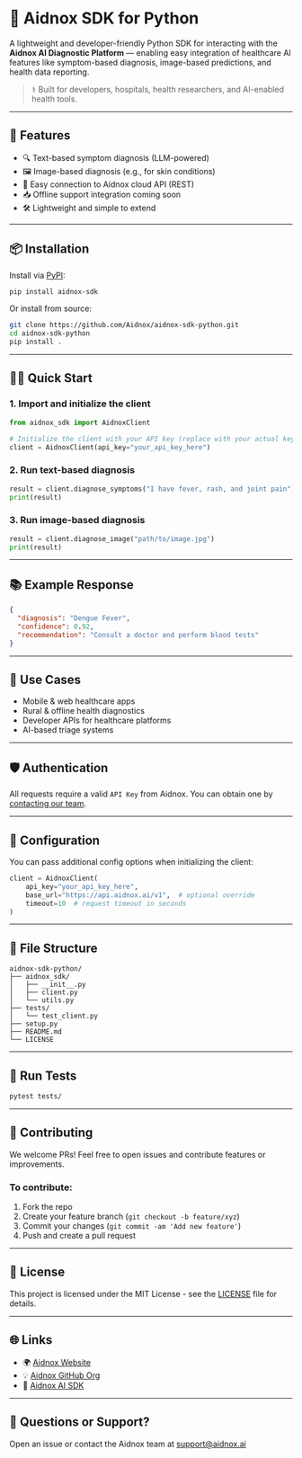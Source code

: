 # 🧠 Aidnox SDK for Python

A lightweight and developer-friendly Python SDK for interacting with the **Aidnox AI Diagnostic Platform** — enabling easy integration of healthcare AI features like symptom-based diagnosis, image-based predictions, and health data reporting.

> ⚕️ Built for developers, hospitals, health researchers, and AI-enabled health tools.

---

## 🚀 Features

- 🔍 Text-based symptom diagnosis (LLM-powered)
- 🖼️ Image-based diagnosis (e.g., for skin conditions)
- 📡 Easy connection to Aidnox cloud API (REST)
- 📥 Offline support integration coming soon
- 🛠️ Lightweight and simple to extend

---

## 📦 Installation

Install via [PyPI](https://pypi.org):

```bash
pip install aidnox-sdk
````

Or install from source:

```bash
git clone https://github.com/Aidnox/aidnox-sdk-python.git
cd aidnox-sdk-python
pip install .
```

---

## 🧑‍💻 Quick Start

### 1. Import and initialize the client

```python
from aidnox_sdk import AidnoxClient

# Initialize the client with your API key (replace with your actual key)
client = AidnoxClient(api_key="your_api_key_here")
```

### 2. Run text-based diagnosis

```python
result = client.diagnose_symptoms("I have fever, rash, and joint pain")
print(result)
```

### 3. Run image-based diagnosis

```python
result = client.diagnose_image("path/to/image.jpg")
print(result)
```

---

## 📚 Example Response

```json
{
  "diagnosis": "Dengue Fever",
  "confidence": 0.92,
  "recommendation": "Consult a doctor and perform blood tests"
}
```

---

## 🧠 Use Cases

* Mobile & web healthcare apps
* Rural & offline health diagnostics
* Developer APIs for healthcare platforms
* AI-based triage systems

---

## 🛡️ Authentication

All requests require a valid `API Key` from Aidnox. You can obtain one by [contacting our team](https://aidnox-web.vercel.app).

---

## 🔧 Configuration

You can pass additional config options when initializing the client:

```python
client = AidnoxClient(
    api_key="your_api_key_here",
    base_url="https://api.aidnox.ai/v1",  # optional override
    timeout=10  # request timeout in seconds
)
```

---

## 📂 File Structure

```
aidnox-sdk-python/
├── aidnox_sdk/
│   ├── __init__.py
│   ├── client.py
│   └── utils.py
├── tests/
│   └── test_client.py
├── setup.py
├── README.md
└── LICENSE
```

---

## 🧪 Run Tests

```bash
pytest tests/
```

---

## 🤝 Contributing

We welcome PRs! Feel free to open issues and contribute features or improvements.

### To contribute:

1. Fork the repo
2. Create your feature branch (`git checkout -b feature/xyz`)
3. Commit your changes (`git commit -am 'Add new feature'`)
4. Push and create a pull request

---

## 📜 License

This project is licensed under the MIT License - see the [LICENSE](./LICENSE) file for details.

---

## 🌐 Links

* 🌍 [Aidnox Website](https://aidnox-web.vercel.app)
* 💡 [Aidnox GitHub Org](https://github.com/aidnox)
* 🧠 [Aidnox AI SDK](https://github.com/aidnox/aidnox-sdk-python)

---

## 💬 Questions or Support?

Open an issue or contact the Aidnox team at [support@aidnox.ai](mailto:hamza.00dev1@gmail.com)
